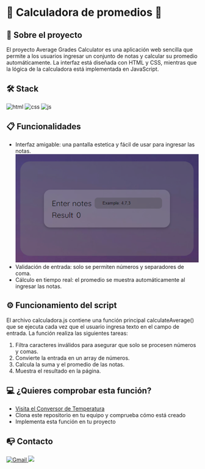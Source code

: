 # 🧮 Calculadora de promedios 🧮

## 📜 Sobre el proyecto 

El proyecto Average Grades Calculator es una aplicación web sencilla que permite a los usuarios ingresar un conjunto de notas y calcular su promedio automáticamente. La interfaz está diseñada con HTML y CSS, mientras que la lógica de la calculadora está implementada en JavaScript.


## 🛠️ Stack 

![html](https://img.shields.io/badge/html5-orange?logo=html5) ![css](https://img.shields.io/badge/CSS3-blue?logo=CSS3) ![js](https://img.shields.io/badge/JavaScript-yellow?logo=JavaScript) 


## 📋 Funcionalidades 


+ Interfaz amigable: una pantalla estetica y fácil de usar para ingresar las notas.
![Imagen del código que convierte de Celsius a Fahrenheit](./img/promedio.png)
+ Validación de entrada: solo se permiten números y separadores de coma.
+ Cálculo en tiempo real: el promedio se muestra automáticamente al ingresar las notas.

## ⚙️ Funcionamiento del script

El archivo calculadora.js contiene una función principal calculateAverage() que se ejecuta cada vez que el usuario ingresa texto en el campo de entrada. La función realiza las siguientes tareas:

1. Filtra caracteres inválidos para asegurar que solo se procesen números y comas.
2. Convierte la entrada en un array de números.
3. Calcula la suma y el promedio de las notas.
4. Muestra el resultado en la página.

## 💻 ¿Quieres comprobar esta función? 

- [Visita el Conversor de Temperatura](https://abrahamgalvezv.github.io/Calculate_Average/)
- Clona este repositorio en tu equipo y comprueba cómo está creado
- Implementa esta función en tu proyecto 

## 📭 Contacto 

<a href="mailto:abraham.galvez.vives@gmail.com">
  <img src="https://img.shields.io/badge/Gmail-C6362C?style=for-the-badge&logo=gmail&logoColor=white" alt="Gmail" target="_blank" />
</a>
<a href="https://www.linkedin.com/in/abraham-g%C3%A0lvez-vives-952aa32b2/" target="_blank"><img src="https://img.shields.io/badge/-LinkedIn-%230077B5?style=for-the-badge&logo=linkedin&logoColor=white" target="_blank"></a> 
</p>

